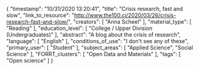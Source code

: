 {
    "timestamp": "10/31/2020 13:20:41",
    "title": "Crisis research, fast and slow",
    "link_to_resource": "http://www.the100.ci/2020/03/26/crisis-research-fast-and-slow/",
    "creators": [
        "Anna Scheel"
    ],
    "material_type": [
        "Reading"
    ],
    "education_level": [
        "College / Upper Division (Undergraduates)"
    ],
    "abstract": "A blog about the crisis of research",
    "language": [
        "English"
    ],
    "conditions_of_use": "I don't see any of these",
    "primary_user": [
        "Student"
    ],
    "subject_areas": [
        "Applied Science",
        "Social Science"
    ],
    "FORRT_clusters": [
        "Open Data and Materials"
    ],
    "tags": [
        "Open science"
    ]
}